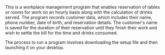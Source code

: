 This is a workplace management program that enables reservation of tables or rooms for work on an hourly basis along with the calculation of drinks served. The program records customer data, which includes their name, phone number, date of birth, and reservation details. The customer's name is saved for the duration of their reservation until they finish their work and wish to settle the bill for the time and drinks consumed.

The process to run a program involves downloading the setup file and then launching it on your desktop.
